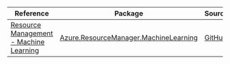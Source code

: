 | Reference | Package | Source |
|---|---|---|
|[Resource Management - Machine Learning](resourcemanager.machinelearning-readme.md)|[Azure.ResourceManager.MachineLearning](https://www.nuget.org/packages/Azure.ResourceManager.MachineLearning)|[GitHub](https://github.com/Azure/azure-sdk-for-net/blob/main/sdk/machinelearningservices/Azure.ResourceManager.MachineLearning)|
